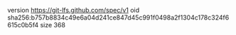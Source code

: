 version https://git-lfs.github.com/spec/v1
oid sha256:b757b8834c49e6a04d241ce847d45c991f0498a2f1304c178c324f6615c0b5f4
size 368
